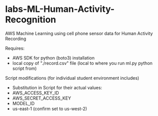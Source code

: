 # labs-ML-Human-Activity-Recognition
AWS Machine Learning using cell phone sensor data for Human Activity Recording

Requires:
- AWS SDK for python (boto3) installation
- local copy of "./record.csv" file (local to where you run ml.py python script from)

Script modifications (for individual student environment includes)
- Substitution in Script for their actual values:
- AWS_ACCESS_KEY_ID 
- AWS_SECRET_ACCESS_KEY
- MODEL_ID
- us-east-1 (confirm set to us-west-2)
